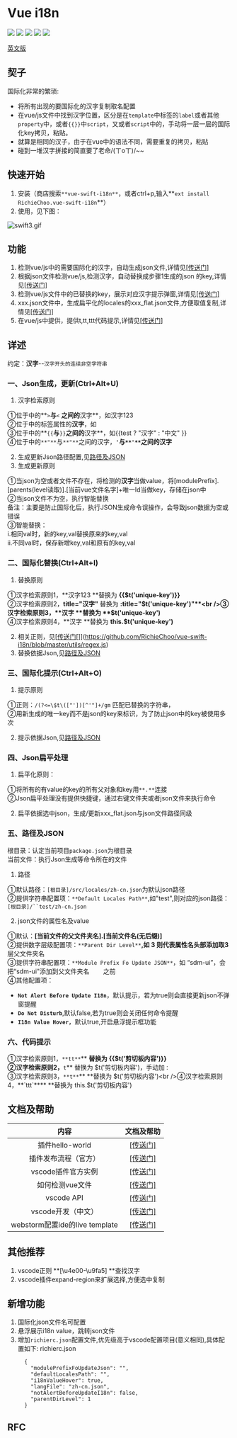 # Vue i18n

[![](https://vsmarketplacebadge.apphb.com/version/RichieChoo.vue-swift-i18n.svg
)](https://marketplace.visualstudio.com/items?itemName=RichieChoo.vue-swift-i18n)
[![](https://vsmarketplacebadge.apphb.com/installs-short/RichieChoo.vue-swift-i18n.svg
)](https://marketplace.visualstudio.com/items?itemName=RichieChoo.vue-swift-i18n)
[![](https://vsmarketplacebadge.apphb.com/downloads-short/RichieChoo.vue-swift-i18n.svg
)](https://marketplace.visualstudio.com/items?itemName=RichieChoo.vue-swift-i18n)
[![](https://vsmarketplacebadge.apphb.com/rating-short/RichieChoo.vue-swift-i18n.svg
)](https://marketplace.visualstudio.com/items?itemName=RichieChoo.vue-swift-i18n)
[![](https://vsmarketplacebadge.apphb.com/trending-monthly/RichieChoo.vue-swift-i18n.svg
)](https://marketplace.visualstudio.com/items?itemName=RichieChoo.vue-swift-i18n)

[英文版](./README_EN.md)

## 契子
国际化非常的繁琐:

- 将所有出现的要国际化的汉字复制取名配置
- 在vue/js文件中找到汉字位置，区分是在`template`中标签的`label`或者其他`property`中，或者`{{}}`中`script`，又或者`script`中的，手动将一层一层的国际化key拷贝，粘贴。
- 就算是相同的汉子，由于在vue中的语法不同，需要重复的拷贝，粘贴
- 碰到一堆汉字拼接的简直要了老命/(ㄒoㄒ)/~~

## 快速开始

1. 安装（商店搜索`**vue-swift-i18n**`，或者ctrl+p,输入**`ext install RichieChoo.vue-swift-i18n`**）
1. 使用，见下图：

![swift3.gif](https://cdn.nlark.com/yuque/0/2019/gif/111625/1565579740171-8872bfd0-690b-43f3-8474-4f8c890aebdd.gif#align=left&display=inline&height=1080&name=swift3.gif&originHeight=1080&originWidth=1920&size=1569758&status=done&width=1920)

## 功能

1. 检测vue/js中的需要国际化的汉字，自动生成json文件,详情见[[传送门]](#Ne7u1)
1. 根据json文件检测vue/js,检测汉字，自动替换成步骤1生成的json 的key,详情见[[传送门]](#ypf2z)
1. 检测vue/js文件中的已替换的key，展示对应汉字提示弹窗,详情见[[传送门]](#qkRns)
1. xxx.json文件中，生成扁平化的locales的xxx_flat.json文件,方便取值复制,详情见[[传送门]](#AupC0)
1. 在vue/js中提供，提供t,tt,ttt代码提示,详情见[[传送门]](#8c0Fn)


## 详述
约定：**汉字**--`汉字开头的连续非空字符串`

### 一、Json生成，更新(Ctrl+Alt+U)

1. 汉字检索原则

①位于<template></template>中的**`>`**与**`<` **之间的**汉字**，如<span>汉字123</span><br />②位于<template></template>中的标签属性的**汉字**，如<span title="汉字"></span><br />③位于<template></template>中的**`{{`**与**`}}`**之间的**汉字**，如<span>{{test ? "汉字" : "中文" }}</span><br />④位于<script></script>中的`**"**`与`**"**`之间的汉字，**`'`**与`**'**`之间的**汉字**

2. 生成更新Json路径配置,见[路径及JSON](#r4EQa)
2. 生成更新原则

①当json为空或者文件不存在，将检测的**汉字**当做value，将[modulePrefix].[parents(level读取)].[当前vue文件名字]+唯一Id当做key，存储在json中<br />②当json文件不为空，执行智能替换<br />备注：主要是防止国际化后，执行JSON生成命令误操作，会导致json数据为空或错误<br />③智能替换：<br />i.相同val时，新的key,val替换原来的key,val<br />ii.不同val时，保存新增key,val和原有的key,val<br />

### 二、国际化替换(Ctrl+Alt+I)

1. 替换原则

①汉字检索原则1，**汉字123 **替换为 **{{$t('unique-key')}}**<br />②汉字检索原则2，**title="汉字"** 替换为 **:title="$t('unique-key')"**<br />③汉字检索原则3，**汉字 **替换为 **$t('unique-key')**<br />④汉字检索原则4，**汉字 **替换为 **this.$t('unique-key')**

2. 相关正则，见[[](https://github.com/RichieChoo/vue-swift-i18n/blob/master/utils/regex.js)[传送门](https://github.com/RichieChoo/vue-swift-i18n/blob/master/utils/regex.js)[]](https://github.com/RichieChoo/vue-swift-i18n/blob/master/utils/regex.js)
2. 替换依据Json,见[路径及JSON](#r4EQa)

### 三、国际化提示(Ctrl+Alt+O)

1. 提示原则

①正则：`/(?<=\$t\(["'])[^'"]+/gm` 匹配已替换的字符串，<br />②用新生成的唯一key而不是json的key来标识，为了防止json中的key被使用多次

2. 提示依据Json,见[路径及JSON](#r4EQa)

### 四、Json扁平处理

1. 扁平化原则：

①将所有的有value的key的所有父对象和key用`**.**`连接<br />②Json扁平处理没有提供快捷键，通过右键文件夹或者json文件来执行命令

2. 扁平依据选中json，生成/更新xxx_flat.json与json文件路径同级

### 五、路径及JSON
根目录：认定当前项目`package.json`为根目录<br />当前文件：执行Json生成等命令所在的文件

1. 路径

①默认路径：`[根目录]/src/locales/zh-cn.json`为默认json路径<br />②提供字符串配置项：`**Default Locales Path**`,如"test",则对应的json路径：`[根目录]/``test/zh-cn.json`

2. json文件的属性名及value

①默认：**[当前文件的父文件夹名].[当前文件名(无后缀)]**<br />②提供数字层级配置项：`**Parent Dir Level**`**,**如** 3 **则代表属性名头部添加取**3**层父文件夹名<br />③提供字符串配置项：`**Module Prefix Fo Update JSON**`，如 “sdm-ui”，会把“sdm-ui"添加到父文件夹名        之前<br />④其他配置项：

  - **`Not Alert Before Update I18n`**，默认提示，若为true则会直接更新json不弹窗提醒
  - **`Do Not Disturb`**,默认false,若为true则会关闭任何命令提醒
  - **`I18n Value Hover`**，默认true,开启悬浮提示框功能



### 六、代码提示
①汉字检索原则1，`**tt**`** **替换为 {{$t('剪切板内容')}}<br />②汉字检索原则2，**`t`** 替换为 $t('剪切板内容')，手动加`：`<br />③汉字检索原则3，`**t**`** **替换为 $t('剪切板内容')<br />④汉字检索原则4，**`ttt`**** **替换为 this.$t('剪切板内容')


## 文档及帮助

| 内容 | 文档及帮助 |
| :---: | :---: |
| 插件hello-world | [[传送门]](https://code.visualstudio.com/api/get-started/your-first-extension) |
| 插件发布流程（官方） | [[传送门]](https://code.visualstudio.com/api/working-with-extensions/publishing-extension) |
| vscode插件官方实例 | [[传送门]](https://github.com/microsoft/vscode-extension-samples) |
| 如何检测vue文件 | [[传送门]](https://code.visualstudio.com/api/language-extensions/language-configuration-guide) |
| vscode API | [[传送门]](https://code.visualstudio.com/api/references/vscode-api) |
| vscode开发（中文） | [[传送门]](https://www.cnblogs.com/liuxianan/p/vscode-plugin-hello-world.html) |
| webstorm配置ide的live template | [[传送门]](https://www.jianshu.com/p/02a2d2c1b556) |



## 其他推荐

1. vscode正则 **[\u4e00-\u9fa5] **查找汉字
1. vscode插件expand-region来扩展选择,方便选中复制

## 新增功能
1. 国际化json文件名可配置
1. 悬浮展示i18n value，跳转json文件
1. 增加`richierc.json`配置文件,优先级高于vscode配置项目(意义相同),具体配置如下:
    richierc.json
    ```
      {
        "modulePrefixFoUpdateJson": "",
        "defaultLocalesPath": "",
        "i18nValueHover": true,
        "langFile": "zh-cn.json",
        "notAlertBeforeUpdateI18n": false,
        "parentDirLevel": 1
      }

    ```

## RFC







